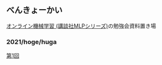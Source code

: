 ## べんきょーかい
[オンライン機械学習 (講談社MLPシリーズ)](https://www.kspub.co.jp/book/detail/1529038.html)の勉強会資料置き場

### 2021/hoge/huga
[第1回](https://th3888.github.io/onlinellearning/onlinelearning1.html#/)
